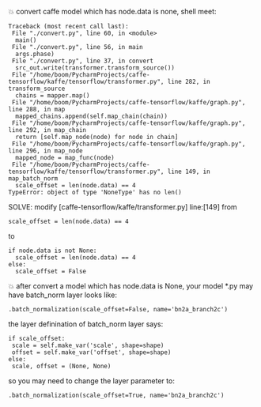 :collision: convert caffe model which has node.data is none, shell meet:

    Traceback (most recent call last):
     File "./convert.py", line 60, in <module>
      main()
     File "./convert.py", line 56, in main
      args.phase)
     File "./convert.py", line 37, in convert
      src_out.write(transformer.transform_source())
     File "/home/boom/PycharmProjects/caffe-tensorflow/kaffe/tensorflow/transformer.py", line 282, in transform_source
      chains = mapper.map()
     File "/home/boom/PycharmProjects/caffe-tensorflow/kaffe/graph.py", line 288, in map
      mapped_chains.append(self.map_chain(chain))
     File "/home/boom/PycharmProjects/caffe-tensorflow/kaffe/graph.py", line 292, in map_chain
      return [self.map_node(node) for node in chain]
     File "/home/boom/PycharmProjects/caffe-tensorflow/kaffe/graph.py", line 296, in map_node
      mapped_node = map_func(node)
     File "/home/boom/PycharmProjects/caffe-tensorflow/kaffe/tensorflow/transformer.py", line 149, in map_batch_norm
      scale_offset = len(node.data) == 4
    TypeError: object of type 'NoneType' has no len()

SOLVE: modify [caffe-tensorflow/kaffe/transformer.py] line:[149] from

    scale_offset = len(node.data) == 4
    
 to 

    if node.data is not None:
      scale_offset = len(node.data) == 4
    else:
      scale_offset = False
      
:collision: after convert a model which has node.data is None, your model *.py may have batch_norm layer looks like:

    .batch_normalization(scale_offset=False, name='bn2a_branch2c')
 
 the layer definination of batch_norm layer says:
 
    if scale_offset:
     scale = self.make_var('scale', shape=shape)
     offset = self.make_var('offset', shape=shape)
    else:
     scale, offset = (None, None)
                
so you may need to change the layer parameter to:

    .batch_normalization(scale_offset=True, name='bn2a_branch2c')
